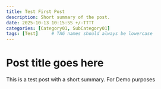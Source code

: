 ```yaml
---
title: Test First Post
description: Short summary of the post.
date: 2025-10-13 10:15:SS +/-TTTT
categories: [Category01, SubCategory01]
tags: [Test]     # TAG names should always be lowercase
---
```


# Post title goes here

This is a test post with a short summary. For Demo purposes

